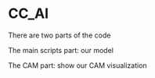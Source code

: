 # CC_AI
There are two parts of the code

The main scripts part: our model

The CAM part: show our CAM visualization
